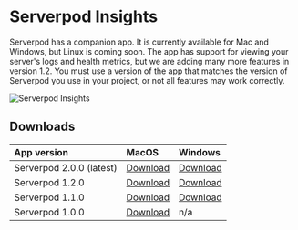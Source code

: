 # Serverpod Insights

Serverpod has a companion app. It is currently available for Mac and Windows, but Linux is coming soon. The app has support for viewing your server's logs and health metrics, but we are adding many more features in version 1.2. You must use a version of the app that matches the version of Serverpod you use in your project, or not all features may work correctly.

![Serverpod Insights](https://serverpod.dev/assets/img/serverpod-screenshot.webp)

## Downloads

| App version                | MacOS                                                                 | Windows       |
| :------------------------- | :-------------------------------------------------------------------- | :------------ |
| Serverpod 2.0.0 (latest)   | [Download](https://downloads.serverpod.dev/macos/Serverpod-2.0.0.zip) | [Download](https://downloads.serverpod.dev/windows/serverpod-2.0.0.zip) |
| Serverpod 1.2.0            | [Download](https://downloads.serverpod.dev/macos/Serverpod-1.2.0.zip) | [Download](https://downloads.serverpod.dev/windows/serverpod-1.2.0.zip) |
| Serverpod 1.1.0            | [Download](https://downloads.serverpod.dev/macos/Serverpod-1.1.0.zip) | [Download](https://downloads.serverpod.dev/windows/serverpod-1.1.0.zip) |
| Serverpod 1.0.0            | [Download](https://serverpod.dev/insights/Serverpod-1.0.0.zip)        |     n/a       |
